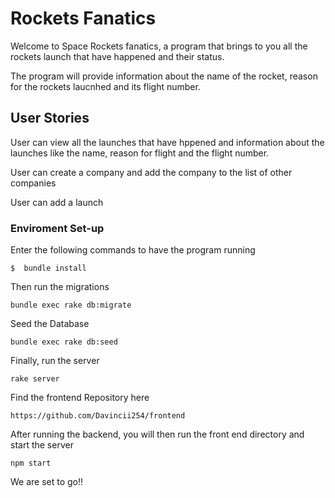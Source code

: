 # Rockets Fanatics

Welcome to Space Rockets fanatics, a program that brings to you all the rockets launch that have happened and their status. 

The program will provide information about the name of the rocket, reason for the rockets laucnhed and its flight number.

## User Stories

User can view all the launches that have hppened and information about the launches like the name, reason for flight and the flight number.

User can create a company and add the company to the list of other companies

User can add a launch 

### Enviroment Set-up
Enter the following commands to have the program running

`$  bundle install`

Then run the migrations

`bundle exec rake db:migrate`

Seed the Database

`bundle exec rake db:seed`

Finally, run the server

`rake server`

Find the frontend Repository here

`https://github.com/Davincii254/frontend`

After running the backend, you will then run the front end directory and start the server

`npm start`

We are set to go!!

